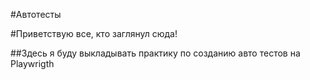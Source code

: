#Автотесты

#Приветствую все, кто заглянул сюда!

##Здесь я буду выкладывать практику по созданию авто тестов на Playwrigth